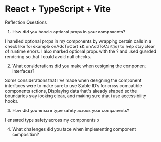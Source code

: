 # React + TypeScript + Vite
Reflection Questions

1. How did you handle optional props in your components?

I handled optional props in my components by wrapping certain calls in a check like for example onAddToCart && onAddToCart(id) to help stay clear of runtime errors. I also marked optional props with the ? and used guarded rendering so that I could avoid null checks.

2. What considerations did you make when designing the component interfaces?

Some considerations that I've made when designing the component interfaces were to make sure to use Stable ID's for cross compatible components actions, Displaying data that's already shaped so the boundaries stay looking clean, and making sure that I use accessibility hooks.

3. How did you ensure type safety across your components?

I ensured type safety across my components b

4. What challenges did you face when implementing component composition?
